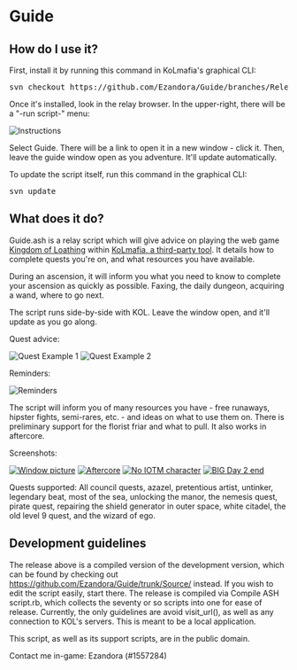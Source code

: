 Guide
=====

How do I use it?
----------------
First, install it by running this command in KoLmafia's graphical CLI:

<pre>
svn checkout https://github.com/Ezandora/Guide/branches/Release/
</pre>

Once it's installed, look in the relay browser. In the upper-right, there will be a "-run script-" menu:

![Instructions](https://raw.github.com/Ezandora/Guide/master/Images/Instructions.png)

Select Guide. There will be a link to open it in a new window - click it.
Then, leave the guide window open as you adventure. It'll update automatically.

To update the script itself, run this command in the graphical CLI:

<pre>
svn update
</pre>

What does it do?
----------------
Guide.ash is a relay script which will give advice on playing the web game [Kingdom of Loathing](http://www.kingdomofloathing.com) within [KoLmafia, a third-party tool](http://kolmafia.sourceforge.net). It details how to complete quests you're on, and what resources you have available.

During an ascension, it will inform you what you need to know to complete your ascension as quickly as possible. Faxing, the daily dungeon, acquiring a wand, where to go next.

The script runs side-by-side with KOL. Leave the window open, and it'll update as you go along.

Quest advice:

![Quest Example 1](https://raw.github.com/Ezandora/Guide/master/Images/Quest%20Example%201.png)
![Quest Example 2](https://raw.github.com/Ezandora/Guide/master/Images/Quest%20Example%202.png)

Reminders:

![Reminders](https://raw.github.com/Ezandora/Guide/master/Images/Reminders.png)

The script will inform you of many resources you have - free runaways, hipster fights, semi-rares, etc. - and ideas on what to use them on.
There is preliminary support for the florist friar and what to pull. It also works in aftercore.

Screenshots:

[![Window picture](https://raw.github.com/Ezandora/Guide/master/Images/Window%20picture%20Small.png)](https://raw.github.com/Ezandora/Guide/master/Images/Window%20picture.png)
[![Aftercore](https://raw.github.com/Ezandora/Guide/master/Images/Aftercore%20Small.png)](https://raw.github.com/Ezandora/Guide/master/Images/Aftercore.png)
[![No IOTM character](https://raw.github.com/Ezandora/Guide/master/Images/No%20IOTM%20character%20Small.png)](https://raw.github.com/Ezandora/Guide/master/Images/No%20IOTM%20character.png)
[![BIG Day 2 end](https://raw.github.com/Ezandora/Guide/master/Images/BIG%20Day%202%20End%20Small.png)](https://raw.github.com/Ezandora/Guide/master/Images/BIG%20Day%202%20End.png)

Quests supported: All council quests, azazel, pretentious artist, untinker, legendary beat, most of the sea, unlocking the manor, the nemesis quest, pirate quest, repairing the shield generator in outer space, white citadel, the old level 9 quest, and the wizard of ego.

Development guidelines
---------------------
The release above is a compiled version of the development version, which can be found by checking out https://github.com/Ezandora/Guide/trunk/Source/ instead. If you wish to edit the script easily, start there.
The release is compiled via Compile ASH script.rb, which collects the seventy or so scripts into one for ease of release.
Currently, the only guidelines are avoid visit_url(), as well as any connection to KOL's servers. This is meant to be a local application.

This script, as well as its support scripts, are in the public domain.

Contact me in-game: Ezandora (#1557284)

